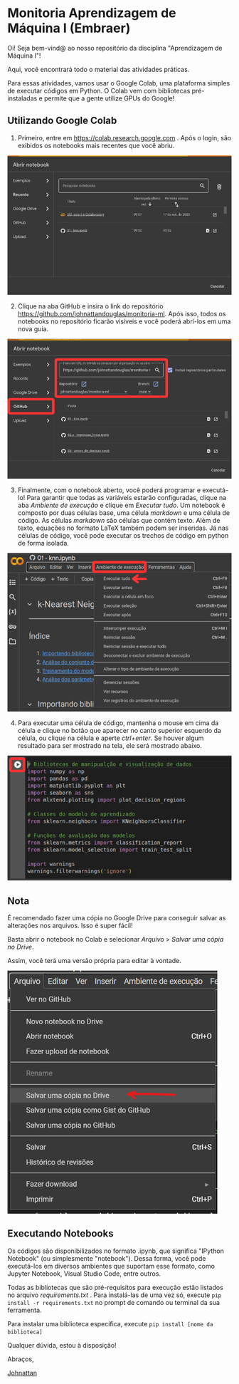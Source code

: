 # Monitoria Aprendizagem de Máquina I (Embraer)

Oi! Seja bem-vind@ ao nosso repositório da disciplina "Aprendizagem de Máquina I"!

Aqui, você encontrará todo o material das atividades práticas.

Para essas atividades, vamos usar o Google Colab, uma plataforma simples de executar códigos em Python.
O Colab vem com bibliotecas pré-instaladas e permite que a gente utilize GPUs do Google!

## Utilizando Google Colab

1. Primeiro, entre em https://colab.research.google.com . Após o login, são exibidos os notebooks mais recentes que você abriu.

![Colab 1](./imagens/colab1.png)

2. Clique na aba GitHub e insira o link do repositório https://github.com/johnattandouglas/monitoria-ml. Após isso, todos os notebooks no repositório ficarão visíveis e você poderá abrí-los em uma nova guia.

![Colab 2](./imagens/colab2.png)


3. Finalmente, com o notebook aberto, você poderá programar e executá-lo!
Para garantir que todas as variáveis estarão configuradas, clique na aba _Ambiente de execução_ e clique em _Executar tudo_. Um notebook é composto por duas células base, uma célula _markdown_ e uma célula de código. As células _markdown_ são células que contém texto. Além de texto, equações no formato LaTeX também podem ser inseridas. Já nas células de código, você pode executar os trechos de código em python de forma isolada.

![Colab 3](./imagens/colab3.png)
    
4. Para executar uma célula de código, mantenha o mouse em cima da célula e clique no botão que aparecer no canto superior esquerdo da célula, ou clique na célula e aperte _ctrl+enter_. Se houver algum resultado para ser mostrado na tela, ele será mostrado abaixo.

![Colab 4](./imagens/colab4.png)

## Nota
É recomendado fazer uma cópia no Google Drive para conseguir salvar as alterações nos arquivos. Isso é super fácil!

Basta abrir o notebook no Colab e selecionar _Arquivo_ > _Salvar uma cópia no Drive_.

Assim, você terá uma versão própria para editar à vontade.

![Colab 5](./imagens/colab5.png)


## Executando Notebooks

Os códigos são disponibilizados no formato .ipynb,  que significa "IPython Notebook" (ou simplesmente "notebook"). Dessa forma, você pode executá-los em diversos ambientes que suportam esse formato, como Jupyter Notebook, Visual Studio Code, entre outros.

Todas as bibliotecas que são pré-requisitos para execução estão listados no arquivo _requirements.txt_ . Para instalá-las de uma vez só, execute `pip install -r requirements.txt` no prompt de comando ou terminal da sua ferramenta.

Para instalar uma biblioteca específica, execute `pip install [nome da biblioteca]`

Qualquer dúvida, estou à disposição!

Abraços,

[Johnattan](mailto:jdfv@cin.ufpe.br?subject=Dúvida%20AM%20Embraer)